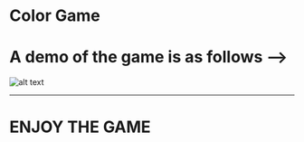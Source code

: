 
# Color Game

# A demo of the game is as follows -->
![alt text](https://github.com/Devansh-1007/hackOverFlow_assignment1/blob/master/ezgif.com-gif-maker.gif)

---
# ENJOY THE GAME